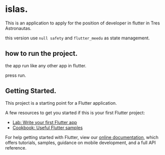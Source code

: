 # islas.

This is an application to apply for the position of developer in flutter in Tres Astronautas.

this version use `null safety` and `flutter_meedu` as state management.

## how to run the project.

the app run like any other app in flutter.

press run.

## Getting Started.

This project is a starting point for a Flutter application.

A few resources to get you started if this is your first Flutter project:

- [Lab: Write your first Flutter app](https://flutter.dev/docs/get-started/codelab)
- [Cookbook: Useful Flutter samples](https://flutter.dev/docs/cookbook)

For help getting started with Flutter, view our
[online documentation](https://flutter.dev/docs), which offers tutorials,
samples, guidance on mobile development, and a full API reference.
